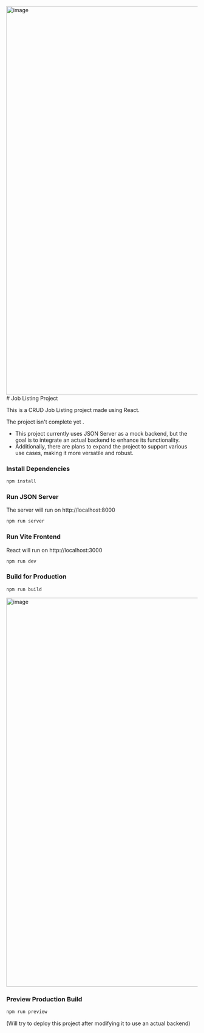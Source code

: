 <img width="1024" height="1024" alt="image" src="https://github.com/user-attachments/assets/32989554-e7ea-4f36-ab43-1c86cd5b1468" /># Job Listing Project

This is a CRUD Job Listing project made using React.

 The project isn't complete yet . 
* This project currently uses JSON Server as a mock backend, but the goal is to integrate an actual backend to enhance its functionality. 
* Additionally, there are plans to expand the project to support various use cases, making it more versatile and robust.


### Install Dependencies

```bash
npm install
```

### Run JSON Server

The server will run on http://localhost:8000

```bash
npm run server
```

### Run Vite Frontend

React will run on http://localhost:3000

```bash
npm run dev
```

### Build for Production

```bash
npm run build
```

<img width="1024" height="1024" alt="image" src="https://github.com/user-attachments/assets/af138152-5a72-4d0b-bf33-6c08786d57d3" />










































### Preview Production Build

```bash
npm run preview
```
(Will try to deploy this project after modifying it to use an actual backend)


